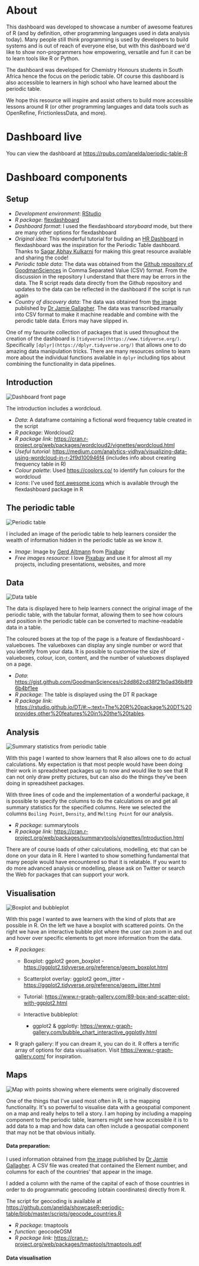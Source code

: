 # About

This dashboard was developed to showcase a number of awesome features of R (and by definition, other programming languages used in data analysis today). Many people still think programming is used by developers to build systems and is out of reach of everyone else, but with this dashboard we'd like to show non-programmers how empowering, versatile and fun it can be to learn tools like R or Python.

The dashboard was developed for Chemistry Honours students in South Africa hence the focus on the periodic table. Of course this dashboard is also accessible to learners in high school who have learned about the periodic table.

We hope this resource will inspire and assist others to build more accessible lessons around R (or other programming languages and data tools such as OpenRefine, FrictionlessData, and more).

# Dashboard live

You can view the dashboard at https://rpubs.com/anelda/periodic-table-R

# Dashboard components

## Setup

- *Development environment*: [RStudio](https://rstudio.com/)
- *R package*: [flexdashboard](https://rmarkdown.rstudio.com/flexdashboard/)
- *Dashboard format*: I used the flexdashboard *storyboard* mode, but there are many other options for flexdashboard
- *Original idea*: This wonderful tutorial for building an [HR Dashboard](https://towardsdatascience.com/building-an-hr-dashboard-in-r-using-flexdashboard-76d14ed3f32) in flexdashboard was the inspiration for the Periodic Table dashboard. Thanks to [Sagar Abhay Kulkarni](https://github.com/sagarkulkarny) for making this great resource available and sharing the code! 
- *Periodic table data*: The data was obtained from the [Github repository of GoodmanSciences](https://gist.github.com/GoodmanSciences/c2dd862cd38f21b0ad36b8f96b4bf1ee) in Comma Separated Value (CSV) format. From the discussion in the repository I understand that there may be errors in the data. The R script reads data directly from the Github repository and updates to the data can be reflected in the dashboard if the script is run again
- *Country of discovery data*: The data was obtained from [the image](https://www.jamiebgall.co.uk/periodic-table?pgid=jry6l6ed-6997541b-20fd-431a-86ca-b27a46663898) published by [Dr Jamie Gallagher](https://twitter.com/JamieBGall). The data was transcribed manually into CSV format to make it machine readable and combine with the perodic table data. Errors may have slipped in.

One of my favourite collection of packages that is used throughout the creation of the dashboard is `[tidyverse](https://www.tidyverse.org/)`. Specifically `[dplyr](https://dplyr.tidyverse.org/)` that allows one to do amazing data manipulation tricks. There are many resources online to learn more about the individual functions available in `dplyr` including tips about combining the functionality in data pipelines.


## Introduction

![Dashboard front page](img/periodic1.png)

The introduction includes a wordcloud.

- *Data*: A dataframe containing a fictional word frequency table created in the script 
- *R package*: Wordcloud2
- *R package link*: https://cran.r-project.org/web/packages/wordcloud2/vignettes/wordcloud.html
- *Useful tutorial*: https://medium.com/analytics-vidhya/visualizing-data-using-wordcloud-in-r-2f9d100946f4 (includes info about creating frequency table in R)
- *Colour palette*: Used https://coolors.co/ to identify fun colours for the wordcloud
- *Icons*: I've used [font awesome icons](https://fontawesome.com/start) which is available through the flexdashboard package in R

## The periodic table

![Periodic table](img/periodic2.png)

I included an image of the periodic table to help learners consider the wealth of information hidden in the periodic table as we know it.

- *Image*: Image by [Gerd Altmann](https://pixabay.com/users/geralt-9301/?utm_source=link-attribution&utm_medium=referral&utm_campaign=image&utm_content=1059755) from [Pixabay](https://pixabay.com/?utm_source=link-attribution&utm_medium=referral&utm_campaign=image&utm_content=1059755)
- *Free images resource*: I love [Pixabay](https://pixabay.com) and use it for almost all my projects, including presentations, websites, and more

##  Data

![Data table](img/periodic3.png)

The data is displayed here to help learners connect the original image of the periodic table, with the tabular format, allowing them to see how colours and position in the periodic table can be converted to machine-readable data in a table. 

The coloured boxes at the top of the page is a feature of flexdashboard - valueboxes. The valueboxes can display any single number or word that you identify from your data. It is possible to customise the size of valueboxes, colour, icon, content, and the number of valueboxes displayed on a page. 

- *Data*: https://gist.github.com/GoodmanSciences/c2dd862cd38f21b0ad36b8f96b4bf1ee
- *R package*: The table is displayed using the DT R package
- *R package link*: https://rstudio.github.io/DT/#:~:text=The%20R%20package%20DT%20provides,other%20features%20in%20the%20tables.

## Analysis

![Summary statistics from periodic table](img/periodic4.png)

With this page I wanted to show learners that R also allows one to do actual calculations. My expectation is that most people would have been doing their work in spreadsheet packages up to now and would like to see that R can not only draw pretty pictures, but can also do the things they've been doing in spreadsheet packages.

With three lines of code and the implementation of a wonderful package, it is possible to specify the columns to do the calculations on and get all summary statistics for the specified columns. Here we selected the columns `Boiling Point`, `Density`, and `Melting Point` for our analysis.

- *R package*: summarytools
- *R package link*: https://cran.r-project.org/web/packages/summarytools/vignettes/Introduction.html

There are of course loads of other calculations, modelling, etc that can be done on your data in R. Here I wanted to show something fundamental that many people would have encountered so that it is relatable. If you want to do more advanced analysis or modelling, please ask on Twitter or search the Web for packages that can support your work.

## Visualisation

![Boxplot and bubbleplot](img/periodic6.png)

With this page I wanted to awe learners with the kind of plots that are possible in R. On the left we have a boxplot with scattered points. On the right we have an interactive bubble plot where the user can zoom in and out and hover over specific elements to get more information from the data.

- *R packages*: 

    - Boxplot: ggplot2 geom_boxplot - https://ggplot2.tidyverse.org/reference/geom_boxplot.html
    - Scatterplot overlay: ggplot2 geom_jitter - https://ggplot2.tidyverse.org/reference/geom_jitter.html
    - Tutorial: https://www.r-graph-gallery.com/89-box-and-scatter-plot-with-ggplot2.html
    
    - Interactive bubbleplot:
    
        - ggplot2 & ggplotly: https://www.r-graph-gallery.com/bubble_chart_interactive_ggplotly.html
        
- R graph gallery: If you can dream it, you can do it. R offers a terrific array of options for data visualisation. Visit https://www.r-graph-gallery.com/ for inspiration.


## Maps

![Map with points showing where elements were originally discovered](img/periodic5.png)

One of the things that I've used most often in R, is the mapping functionality. It's so powerful to visualise data with a geospatial component on a map and really helps to tell a story. I am hoping by including a mapping component to the periodic table, learners might see how accessible it is to add data to a map and how data can often include a geospatial component that may not be that obvious initially.

#### Data preparation: 

I used information obtained from [the image](https://www.jamiebgall.co.uk/periodic-table?pgid=jry6l6ed-6997541b-20fd-431a-86ca-b27a46663898) published by [Dr Jamie Gallagher](https://twitter.com/JamieBGall). A CSV file was created that contained the Element number, and columns for each of the countries' that appear in the image.

I added a column with the name of the capital of each of those countries in order to do programmatic geocoding (obtain coordinates) directly from R. 

The script for geocoding is available at https://github.com/anelda/showcaseR-periodic-table/blob/master/scripts/geocode_countries.R

- *R package*: tmaptools 
- *function*: geocodeOSM
- *R package link*: https://cran.r-project.org/web/packages/tmaptools/tmaptools.pdf


#### Data visualisation



